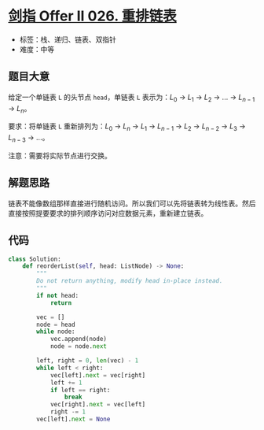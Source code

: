 # [剑指 Offer II 026. 重排链表](https://leetcode.cn/problems/LGjMqU/)

- 标签：栈、递归、链表、双指针
- 难度：中等

## 题目大意

给定一个单链表 `L` 的头节点 `head`，单链表 `L` 表示为：$L_0$ -> $L_1$ -> $L_2$ -> ... -> $L_{n-1}$ -> $L_n$。

要求：将单链表 `L` 重新排列为：$L_0$ -> $L_n$ -> $L_1$ -> $L_{n-1}$ -> $L_2$ -> $L_{n-2}$ -> $L_3$ -> $L_{n-3}$ -> ...。

注意：需要将实际节点进行交换。

## 解题思路

链表不能像数组那样直接进行随机访问。所以我们可以先将链表转为线性表。然后直接按照提要要求的排列顺序访问对应数据元素，重新建立链表。

## 代码

```python
class Solution:
    def reorderList(self, head: ListNode) -> None:
        """
        Do not return anything, modify head in-place instead.
        """
        if not head:
            return

        vec = []
        node = head
        while node:
            vec.append(node)
            node = node.next

        left, right = 0, len(vec) - 1
        while left < right:
            vec[left].next = vec[right]
            left += 1
            if left == right:
                break
            vec[right].next = vec[left]
            right -= 1
        vec[left].next = None
```


